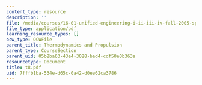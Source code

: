 ```yaml
---
content_type: resource
description: ''
file: /media/courses/16-01-unified-engineering-i-ii-iii-iv-fall-2005-spring-2006/7fffb1ba534ed65c0a42d0ee62ca3786_t8.pdf
file_type: application/pdf
learning_resource_types: []
ocw_type: OCWFile
parent_title: Thermodynamics and Propulsion
parent_type: CourseSection
parent_uid: 05b2ba63-43e4-3028-bad4-cdf50e0b363a
resourcetype: Document
title: t8.pdf
uid: 7fffb1ba-534e-d65c-0a42-d0ee62ca3786
---
```

